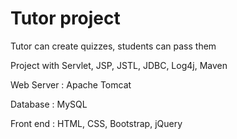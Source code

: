 # Tutor project
Tutor can create quizzes, students can pass them

Project with Servlet, JSP, JSTL, JDBC, Log4j, Maven

Web Server : Apache Tomcat

Database : MySQL

Front end : HTML, CSS, Bootstrap, jQuery
